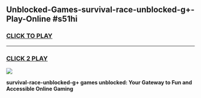
## Unblocked-Games-survival-race-unblocked-g+-Play-Online #s51hi
<h3>
<a href="https://news.freeplayer.one?title=survival-race-unblocked-g+&ref=3">CLICK TO PLAY</a></h3>
<hr>

<h3>
<a href="https://news.freeplayer.one?title=survival-race-unblocked-g+&ref=3">CLICK 2 PLAY</a>
  
</h3>

<a href="https://news.freeplayer.one?title=survival-race-unblocked-g+&ref=3"><img src="https://clearcache.store/games.png"></a>


**survival-race-unblocked-g+ games unblocked: Your Gateway to Fun and Accessible Online Gaming**
